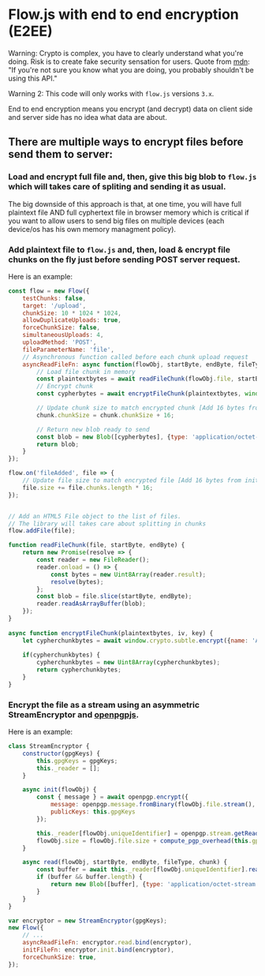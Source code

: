 
# Flow.js with end to end encryption (E2EE)

Warning: Crypto is complex, you have to clearly understand what you're doing. Risk is to create fake security sensation for users.
Quote from [mdn](https://developer.mozilla.org/fr/docs/Web/API/SubtleCrypto):
"If you're not sure you know what you are doing, you probably shouldn't be using this API."

Warning 2: This code will only works with  `flow.js` versions `3.x`.

End to end encryption means you encrypt (and decrypt) data on client side and server side has no idea what data are about.

## There are multiple ways to encrypt files before send them to server:

### Load and encrypt full file and, then, give this big blob to `flow.js` which will takes care of spliting and sending it as usual.
The big downside of this approach is that, at one time, you will have full plaintext file AND full cyphertext file in browser memory which is critical if you want to allow users to send big files on multiple devices (each device/os has his own memory managment policy).

### Add plaintext file to `flow.js` and, then, load & encrypt file chunks on the fly just before sending POST server request.

Here is an example:

```js
const flow = new Flow({
    testChunks: false,
    target: '/upload',
    chunkSize: 10 * 1024 * 1024,
    allowDuplicateUploads: true,
    forceChunkSize: false,
    simultaneousUploads: 4,
    uploadMethod: 'POST',
    fileParameterName: 'file',
    // Asynchronous function called before each chunk upload request
    asyncReadFileFn: async function(flowObj, startByte, endByte, fileType, chunk) {
        // Load file chunk in memory
        const plaintextbytes = await readFileChunk(flowObj.file, startByte, endByte);
        // Encrypt chunk
        const cypherbytes = await encryptFileChunk(plaintextbytes, window.ivbytes, window.key);

        // Update chunk size to match encrypted chunk [Add 16 bytes from initialization vector]
        chunk.chunkSize = chunk.chunkSize + 16; 

        // Return new blob ready to send
        const blob = new Blob([cypherbytes], {type: 'application/octet-stream'});
        return blob;
    }
});

flow.on('fileAdded', file => {
    // Update file size to match encrypted file [Add 16 bytes from initialization vector for each encrypted chunk]
    file.size += file.chunks.length * 16;
});


// Add an HTML5 File object to the list of files.
// The library will takes care about splitting in chunks
flow.addFile(file);

function readFileChunk(file, startByte, endByte) {
    return new Promise(resolve => {
        const reader = new FileReader();
        reader.onload = () => {
            const bytes = new Uint8Array(reader.result);
            resolve(bytes);
        };
        const blob = file.slice(startByte, endByte);
        reader.readAsArrayBuffer(blob);
    });
}
  
async function encryptFileChunk(plaintextbytes, iv, key) {
    let cypherchunkbytes = await window.crypto.subtle.encrypt({name: 'AES-GCM', iv}, key, plaintextbytes);
  
    if(cypherchunkbytes) {
        cypherchunkbytes = new Uint8Array(cypherchunkbytes);
        return cypherchunkbytes;
    }
}
```

### Encrypt the file as a stream using an asymmetric StreamEncryptor and [openpgpjs](https://openpgpjs.org/).

Here is an example:

```js
class StreamEncryptor {
    constructor(gpgKeys) {
        this.gpgKeys = gpgKeys;
        this._reader = [];
    }

    async init(flowObj) {
        const { message } = await openpgp.encrypt({
            message: openpgp.message.fromBinary(flowObj.file.stream(), flowObj.file.name),
            publicKeys: this.gpgKeys
        });

        this._reader[flowObj.uniqueIdentifier] = openpgp.stream.getReader(message.packets.write());
        flowObj.size = flowObj.file.size + compute_pgp_overhead(this.gpgKeys, flowObj.file.name);
    }

    async read(flowObj, startByte, endByte, fileType, chunk) {
        const buffer = await this._reader[flowObj.uniqueIdentifier].readBytes(flowObj.chunkSize);
        if (buffer && buffer.length) {
            return new Blob([buffer], {type: 'application/octet-stream'});
        }
    }
}

var encryptor = new StreamEncryptor(gpgKeys);
new Flow({
    // ...
    asyncReadFileFn: encryptor.read.bind(encryptor),
    initFileFn: encryptor.init.bind(encryptor),
    forceChunkSize: true,
});
```

